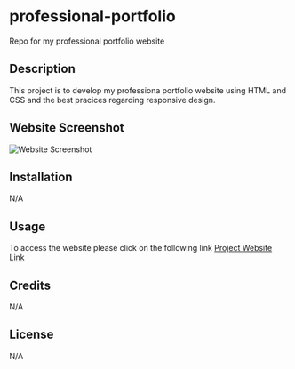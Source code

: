 # professional-portfolio
Repo for my professional portfolio website

## Description

This project is to develop my professiona portfolio website using HTML and CSS and the best pracices regarding responsive design.

## Website Screenshot
![Website Screenshot](https://andrei-ribeiro-wenceslau.github.io/prof/assets/images/horiseon-website.png "Website Screenshot")

## Installation

N/A

## Usage

To access the website please click on the following link [Project Website Link](https://andrei-ribeiro-wenceslau.github.io/module-1-challenge/)

## Credits

N/A

## License

N/A
